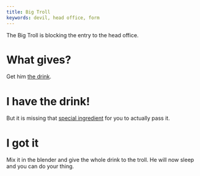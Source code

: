 ```yaml
---
title: Big Troll
keywords: devil, head office, form
---
```


The Big Troll is blocking the entry to the head office.

# What gives?
Get him [the drink](080-drink/index.md).

# I have the drink!
But it is missing that [special ingredient](090-special.md) for you to actually pass it.

# I got it
Mix it in the blender and give the whole drink to the troll. He will now sleep and you can do your thing.
